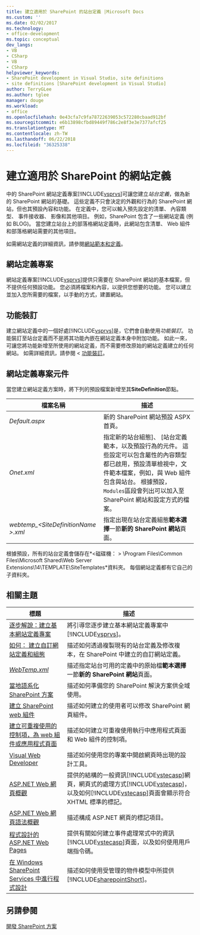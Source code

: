 ```yaml
---
title: 建立適用於 SharePoint 的站台定義 |Microsoft Docs
ms.custom: ''
ms.date: 02/02/2017
ms.technology:
- office-development
ms.topic: conceptual
dev_langs:
- VB
- CSharp
- VB
- CSharp
helpviewer_keywords:
- SharePoint development in Visual Studio, site definitions
- site definitions [SharePoint development in Visual Studio]
author: TerryGLee
ms.author: tglee
manager: douge
ms.workload:
- office
ms.openlocfilehash: 0e43cfa7c9fa78722639053c572280cbaad912bf
ms.sourcegitcommit: e6b13898cfbd89449f786c2e8f3e3e7377afcf25
ms.translationtype: MT
ms.contentlocale: zh-TW
ms.lasthandoff: 06/22/2018
ms.locfileid: "36325338"
---
```

# <a name="create-site-definitions-for-sharepoint"></a>建立適用於 SharePoint 的網站定義
  中的 SharePoint 網站定義專案[!INCLUDE[vsprvs](../sharepoint/includes/vsprvs-md.md)]可讓您建立*站台定義*，做為新的 SharePoint 網站的基礎。 這些定義不只會決定的外觀和行為的 SharePoint 網站，但也其預設內容和功能。 在定義中，您可以輸入預先設定的清單、 內容類型、 事件接收器、 影像和其他項目。 例如，SharePoint 包含了一些網站定義 (例如 BLOG)。 當您建立站台上的部落格網站定義時，此網站包含清單、 Web 組件和部落格網站需要的其他項目。  
  
 如需網站定義的詳細資訊，請參閱[網站範本和定義](http://go.microsoft.com/fwlink/?LinkId=179134)。  
  
## <a name="site-definition-projects"></a>網站定義專案
 網站定義專案[!INCLUDE[vsprvs](../sharepoint/includes/vsprvs-md.md)]提供只需要在 SharePoint 網站的基本檔案，但不提供任何預設功能。 您必須將檔案和內容，以提供您想要的功能。 您可以建立並加入您所需要的檔案，以手動的方式，建置網站。  
  
## <a name="feature-stapling"></a>功能裝訂
 建立網站定義中的一個好處[!INCLUDE[vsprvs](../sharepoint/includes/vsprvs-md.md)]是，它們會自動使用*功能裝訂*。 功能裝訂至站台定義而不是將其功能內嵌在網站定義本身中附加功能。 如此一來，可讓您將功能新增至所使用的網站定義，而不需要修改原始的網站定義建立的任何網站。 如需詳細資訊，請參閱 <<c0> [ 功能裝訂](http://go.microsoft.com/fwlink/?LinkID=119283)。  
  
## <a name="site-definition-project-components"></a>網站定義專案元件
 當您建立網站定義方案時，將下列的預設檔案新增至其**SiteDefinition**節點。  
  
|檔案名稱|描述|  
|---------------|-----------------|  
|*Default.aspx*|新的 SharePoint 網站預設 ASPX 首頁。|  
|*Onet.xml*|指定新的站台組態]、 [站台定義範本，以及預設行為的元件。 這些設定可以包含屬性的內容類型都已啟用，預設清單檢視中，文件範本檔案，例如，與 Web 組件包含與站台。 根據預設，`Modules`區段會列出可以加入至 SharePoint 網站和設定方式的檔案。|  
|*webtemp_\<SiteDefinitionName >.xml*|指定出現在站台定義組態**範本選擇**一節**新的 SharePoint 網站**頁面。|  
  
 根據預設，所有的站台定義會儲存在*\<磁碟機： > \Program Files\Common Files\Microsoft Shared\Web Server Extensions\14\TEMPLATE\SiteTemplates*資料夾。 每個網站定義都有它自己的子資料夾。  
  
## <a name="related-topics"></a>相關主題
  
|標題|描述|  
|-----------|-----------------|  
|[逐步解說：建立基本網站定義專案](../sharepoint/walkthrough-create-a-basic-site-definition-project.md)|將引導您逐步建立基本網站定義專案中[!INCLUDE[vsprvs](../sharepoint/includes/vsprvs-md.md)]。|  
|[如何： 建立自訂網站定義和組態](http://go.microsoft.com/fwlink/?LinkId=183309)|描述如何透過複製現有的站台定義及修改複本，在 SharePoint 中建立的自訂網站定義。|  
|[*WebTemp.xml*](http://go.microsoft.com/fwlink/?LinkId=183310)|描述指定站台可用的定義中的原始檔**範本選擇**一節**新的 SharePoint 網站**頁面。|  
|[當地語系化 SharePoint 方案](../sharepoint/localizing-sharepoint-solutions.md)|描述如何準備您的 SharePoint 解決方案供全域使用。|  
|[建立 SharePoint web 組件](../sharepoint/creating-web-parts-for-sharepoint.md)|描述如何建立的使用者可以修改 SharePoint 網頁組件。|  
|[建立可重複使用的控制項，為 web 組件或應用程式頁面](../sharepoint/creating-reusable-controls-for-web-parts-or-application-pages.md)|描述如何建立可重複使用執行中應用程式頁面和 Web 組件的控制項。|  
|[Visual Web Developer](http://go.microsoft.com/fwlink/?LinkId=178725)|描述如何使用您的專案中開啟網頁時出現的設計工具。|  
|[ASP.NET Web 網頁概觀](http://go.microsoft.com/fwlink/?LinkId=178726)|提供的結構的一般資訊[!INCLUDE[vstecasp](../sharepoint/includes/vstecasp-md.md)]網頁，網頁式的處理方式[!INCLUDE[vstecasp](../sharepoint/includes/vstecasp-md.md)]，以及如何[!INCLUDE[vstecasp](../sharepoint/includes/vstecasp-md.md)]頁面會顯示符合 XHTML 標準的標記。|  
|[ASP.NET Web 網頁語法概觀](http://go.microsoft.com/fwlink/?LinkId=178727)|描述構成 ASP.NET 網頁的標記項目。|  
|[程式設計的 ASP.NET Web Pages](http://go.microsoft.com/fwlink/?LinkId=178728)|提供有關如何建立事件處理常式中的資訊[!INCLUDE[vstecasp](../sharepoint/includes/vstecasp-md.md)]頁面，以及如何使用用戶端指令碼。|  
|[在 Windows SharePoint Services 中進行程式設計](http://go.microsoft.com/fwlink/?LinkId=178729)|描述如何使用受管理的物件模型中所提供[!INCLUDE[sharepointShort](../sharepoint/includes/sharepointshort-md.md)]。|  
  
## <a name="see-also"></a>另請參閱
 [開發 SharePoint 方案](../sharepoint/developing-sharepoint-solutions.md)  
  
 
